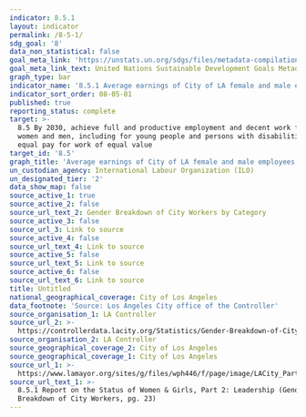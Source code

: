 ```yaml
---
indicator: 8.5.1
layout: indicator
permalink: /8-5-1/
sdg_goal: '8'
data_non_statistical: false
goal_meta_link: 'https://unstats.un.org/sdgs/files/metadata-compilation/Metadata-Goal-8.pdf'
goal_meta_link_text: United Nations Sustainable Development Goals Metadata (PDF 317 KB)
graph_type: bar
indicator_name: '8.5.1 Average earnings of City of LA female and male employees, by Job role'
indicator_sort_order: 08-05-01
published: true
reporting_status: complete
target: >-
  8.5 By 2030, achieve full and productive employment and decent work for all
  women and men, including for young people and persons with disabilities, and
  equal pay for work of equal value
target_id: '8.5'
graph_title: 'Average earnings of City of LA female and male employees, by Job role ($k)'
un_custodian_agency: International Labour Organization (ILO)
un_designated_tier: '2'
data_show_map: false
source_active_1: true
source_active_2: false
source_url_text_2: Gender Breakdown of City Workers by Category
source_active_3: false
source_url_3: Link to source
source_active_4: false
source_url_text_4: Link to source
source_active_5: false
source_url_text_5: Link to source
source_active_6: false
source_url_text_6: Link to source
title: Untitled
national_geographical_coverage: City of Los Angeles
data_footnote: 'Source: Los Angeles City office of the Controller'
source_organisation_1: LA Controller
source_url_2: >-
  https://controllerdata.lacity.org/Statistics/Gender-Breakdown-of-City-Workers-by-Category/fvfi-5kja
source_organisation_2: LA Controller
source_geographical_coverage_2: City of Los Angeles
source_geographical_coverage_1: City of Los Angeles
source_url_1: >-
  https://www.lamayor.org/sites/g/files/wph446/f/page/image/LACity_Part2_Leadership.pdf
source_url_text_1: >-
  8.5.1 Report on the Status of Women & Girls, Part 2: Leadership (Gender
  Breakdown of City Workers, pg. 23)
---
```

